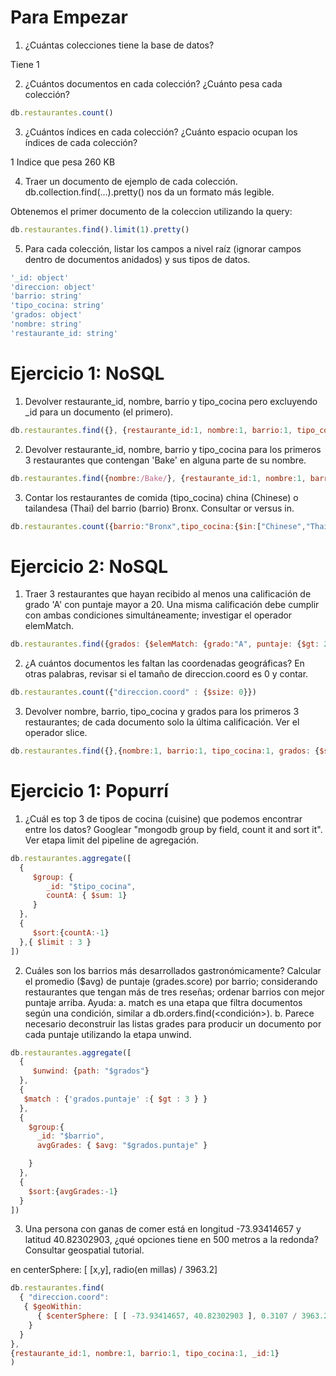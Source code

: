 # Para Empezar

1. ¿Cuántas colecciones tiene la base de datos?

Tiene 1

2. ¿Cuántos documentos en cada colección? ¿Cuánto pesa cada colección?

```javascript
db.restaurantes.count()
```

3. ¿Cuántos índices en cada colección? ¿Cuánto espacio ocupan los índices de cada colección?

1 Indice que pesa 260 KB

4. Traer un documento de ejemplo de cada colección. db.collection.find(...).pretty() nos da un formato más legible.

Obtenemos el primer documento de la coleccion utilizando la query: 

```javascript
db.restaurantes.find().limit(1).pretty()
```

5. Para cada colección, listar los campos a nivel raíz (ignorar campos dentro de documentos anidados) y sus tipos de datos.

```javascript
'_id: object'
'direccion: object'
'barrio: string'
'tipo_cocina: string'
'grados: object'
'nombre: string'
'restaurante_id: string'
```

# Ejercicio 1: NoSQL


1. Devolver restaurante_id, nombre, barrio y tipo_cocina pero excluyendo _id para un documento (el primero).

```javascript
db.restaurantes.find({}, {restaurante_id:1, nombre:1, barrio:1, tipo_cocina:1, _id:0})
```

2. Devolver restaurante_id, nombre, barrio y tipo_cocina para los primeros 3 restaurantes que contengan 'Bake' en alguna parte de su nombre.

```javascript
db.restaurantes.find({nombre:/Bake/}, {restaurante_id:1, nombre:1, barrio:1, tipo_cocina:1, _id:0}).limit(3)
```

3. Contar los restaurantes de comida (tipo_cocina) china (Chinese) o tailandesa (Thai) del barrio (barrio) Bronx. Consultar or versus in.

```javascript
db.restaurantes.count({barrio:"Bronx",tipo_cocina:{$in:["Chinese","Thai"]}})
```

# Ejercicio 2: NoSQL

1. Traer 3 restaurantes que hayan recibido al menos una calificación de grado 'A' con puntaje mayor a 20. Una misma calificación debe cumplir con ambas condiciones simultáneamente; investigar el operador elemMatch.

```javascript
db.restaurantes.find({grados: {$elemMatch: {grado:"A", puntaje: {$gt: 20}}}}).limit(3)
```

2. ¿A cuántos documentos les faltan las coordenadas geográficas? En otras palabras, revisar si el tamaño de direccion.coord es 0 y contar.

```javascript
db.restaurantes.count({"direccion.coord" : {$size: 0}})
```

3. Devolver nombre, barrio, tipo_cocina y grados para los primeros 3 restaurantes; de cada documento solo la última calificación. Ver el operador slice.

```javascript
db.restaurantes.find({},{nombre:1, barrio:1, tipo_cocina:1, grados: {$slice: -1}}).limit(3)
```

# Ejercicio 1: Popurrí


1. ¿Cuál es top 3 de tipos de cocina (cuisine) que podemos encontrar entre los datos? Googlear "mongodb group by field, count it and sort it". Ver etapa limit del pipeline de agregación.

```javascript
db.restaurantes.aggregate([
  {
     $group: { 
        _id: "$tipo_cocina", 
        countA: { $sum: 1}
     }
  },
  {
     $sort:{countA:-1}
  },{ $limit : 3 }
])
```

2. Cuáles son los barrios más desarrollados gastronómicamente? Calcular el promedio ($avg) de puntaje (grades.score) por barrio; considerando restaurantes que tengan más de tres reseñas; ordenar barrios con mejor puntaje arriba. Ayuda:
  a. match es una etapa que filtra documentos según una condición, similar a db.orders.find(<condición>).
  b. Parece necesario deconstruir las listas grades para producir un documento por cada puntaje utilizando la
  etapa unwind.

```javascript
db.restaurantes.aggregate([
  {
     $unwind: {path: "$grados"}
  },
  {
   $match : {'grados.puntaje' :{ $gt : 3 } }
  },
  {
    $group:{
      _id: "$barrio",
      avgGrades: { $avg: "$grados.puntaje" }

    }
  },
  {
    $sort:{avgGrades:-1}
  }
])
```

3. Una persona con ganas de comer está en longitud -73.93414657 y latitud 40.82302903, ¿qué opciones tiene en 500 metros a la redonda? Consultar geospatial tutorial.

en centerSphere: [ [x,y], radio(en millas) / 3963.2]

```javascript
db.restaurantes.find(
  { "direccion.coord":
   { $geoWithin:
      { $centerSphere: [ [ -73.93414657, 40.82302903 ], 0.3107 / 3963.2 ] 
    } 
  } 
},
{restaurante_id:1, nombre:1, barrio:1, tipo_cocina:1, _id:1}
)

```
